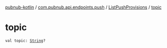 [pubnub-kotlin](../../index.md) / [com.pubnub.api.endpoints.push](../index.md) / [ListPushProvisions](index.md) / [topic](./topic.md)

# topic

`val topic: `[`String`](https://kotlinlang.org/api/latest/jvm/stdlib/kotlin/-string/index.html)`?`